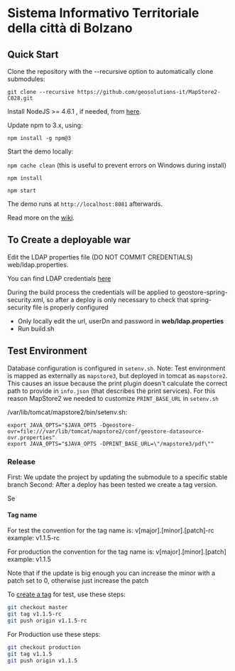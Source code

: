 Sistema Informativo Territoriale della città di Bolzano
==========

Quick Start
------------

Clone the repository with the --recursive option to automatically clone submodules:

`git clone --recursive https://github.com/geosolutions-it/MapStore2-C028.git`

Install NodeJS >= 4.6.1 , if needed, from [here](https://nodejs.org/en/download/releases/).

Update npm to 3.x, using:

`npm install -g npm@3`

Start the demo locally:

`npm cache clean` (this is useful to prevent errors on Windows during install)

`npm install`

`npm start`

The demo runs at `http://localhost:8081` afterwards.

Read more on the [wiki](git@github.com:geosolutions-it/MapStore2-C028.git/wiki).


To Create a deployable war
--------------------------

Edit the LDAP properties file (DO NOT COMMIT CREDENTIALS) web/ldap.properties.

You can find LDAP credentials [here](https://docs.google.com/document/d/1ASz55b7LDXW5CL6ULmmFnT-dMSjj7fB4c-iN2tW8d_s/edit?usp=sharing)

During the build process the credentials will be applied to geostore-spring-security.xml, so after a deploy is only necessary to check that spring-security file is properly configured


 - Only locally edit the url, userDn and password in **web/ldap.properties**
 - Run build.sh
 
 Test Environment
 ----------------
 
 Database configuration is configured in `setenv.sh`. 
 Note: Test environment is mapped as externally as `mapstore3`, but deployed in tomcat as `mapstore2`. This causes an issue because the print plugin doesn't calculate the correct path to provide in `info.json` (that describes the print services).
 For this reason MapStore2 we needed to customize `PRINT_BASE_URL` in `setenv.sh`
 
 /var/lib/tomcat/mapstore2/bin/setenv.sh: 
 ```
 export JAVA_OPTS="$JAVA_OPTS -Dgeostore-ovr=file:///var/lib/tomcat/mapstore2/conf/geostore-datasource-ovr.properties"
 export JAVA_OPTS="$JAVA_OPTS -DPRINT_BASE_URL=\"/mapstore3/pdf\""
 
 ```

### Release

First: We update the project by updating the submodule to a specific stable branch
Second: After a deploy has been tested we create a tag version.

Se

#### Tag name

For test the convention for the tag name is: v[major].[minor].[patch]-rc
example: v1.1.5-rc

For production the convention for the tag name is: v[major].[minor].[patch]
example: v1.1.5

Note that if the update is big enough you can increase the minor with a patch set to 0, otherwise just increase the patch

To [create a tag](https://git-scm.com/book/en/v2/Git-Basics-Tagging) for test, use these steps:
```sh
git checkout master
git tag v1.1.5-rc
git push origin v1.1.5-rc

```

For Production use these steps:
```sh
git checkout production
git tag v1.1.5
git push origin v1.1.5

```

